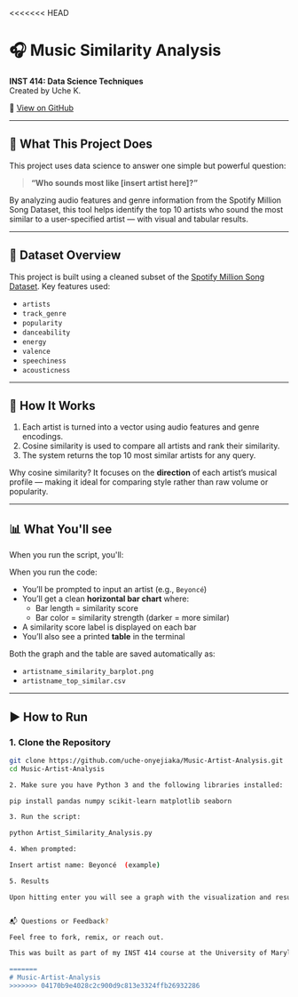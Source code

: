 <<<<<<< HEAD
# 🎧 Music Similarity Analysis  
**INST 414: Data Science Techniques**  
Created by Uche K.

🔗 [View on GitHub](https://github.com/uche-onyejiaka/Music-Artist-Analysis)

---

## 🧠 What This Project Does

This project uses data science to answer one simple but powerful question:

> **“Who sounds most like [insert artist here]?”**

By analyzing audio features and genre information from the Spotify Million Song Dataset, this tool helps identify the top 10 artists who sound the most similar to a user-specified artist — with visual and tabular results.

---

## 📁 Dataset Overview

This project is built using a cleaned subset of the [Spotify Million Song Dataset](https://www.kaggle.com/datasets/zaheenhamidani/spotify-million-song-dataset). Key features used:
- `artists`
- `track_genre`
- `popularity`
- `danceability`
- `energy`
- `valence`
- `speechiness`
- `acousticness`

---

## 🧮 How It Works 

1. Each artist is turned into a vector using audio features and genre encodings.
2. Cosine similarity is used to compare all artists and rank their similarity.
3. The system returns the top 10 most similar artists for any query.

Why cosine similarity? It focuses on the **direction** of each artist’s musical profile — making it ideal for comparing style rather than raw volume or popularity.


---

## 📊 What You'll see

When you run the script, you'll:

When you run the code:
- You’ll be prompted to input an artist (e.g., `Beyoncé`)
- You’ll get a clean **horizontal bar chart** where:
  - Bar length = similarity score
  - Bar color = similarity strength (darker = more similar)
- A similarity score label is displayed on each bar
- You’ll also see a printed **table** in the terminal

Both the graph and the table are saved automatically as:
- `artistname_similarity_barplot.png`
- `artistname_top_similar.csv`

---

## ▶️ How to Run

### 1. Clone the Repository
```bash
git clone https://github.com/uche-onyejiaka/Music-Artist-Analysis.git
cd Music-Artist-Analysis

2. Make sure you have Python 3 and the following libraries installed:

pip install pandas numpy scikit-learn matplotlib seaborn

3. Run the script:

python Artist_Similarity_Analysis.py

4. When prompted:

Insert artist name: Beyoncé  (example)

5. Results

Upon hitting enter you will see a graph with the visualization and results


📬 Questions or Feedback?

Feel free to fork, remix, or reach out.

This was built as part of my INST 414 course at the University of Maryland — but it's something I could easily see becoming a personal playlist tool or even a plug-in for recommendation engines.

=======
# Music-Artist-Analysis
>>>>>>> 04170b9e4028c2c900d9c813e3324ffb26932286
